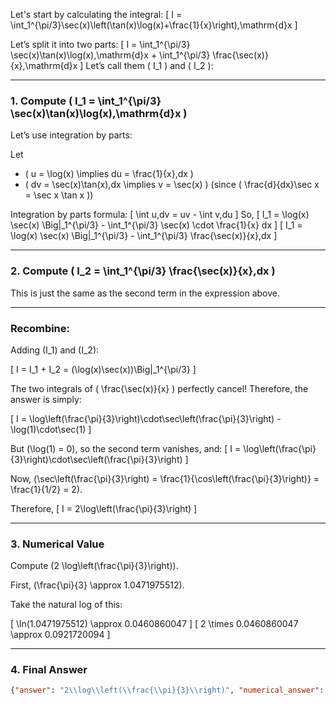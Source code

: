 Let's start by calculating the integral:
\[
I = \int_1^{\pi/3}\sec(x)\left(\tan(x)\log(x)+\frac{1}{x}\right)\,\mathrm{d}x
\]

Let’s split it into two parts:
\[
I = \int_1^{\pi/3} \sec(x)\tan(x)\log(x)\,\mathrm{d}x + \int_1^{\pi/3} \frac{\sec(x)}{x}\,\mathrm{d}x
\]
Let’s call them \( I_1 \) and \( I_2 \):

---

### 1. Compute \( I_1 = \int_1^{\pi/3} \sec(x)\tan(x)\log(x)\,\mathrm{d}x \)

Let’s use integration by parts:

Let
- \( u = \log(x) \implies du = \frac{1}{x}\,dx \)
- \( dv = \sec(x)\tan(x)\,dx \implies v = \sec(x) \) (since \( \frac{d}{dx}\sec x = \sec x \tan x \))

Integration by parts formula:
\[
\int u\,dv = uv - \int v\,du
\]
So,
\[
I_1 = \log(x) \sec(x) \Big|_1^{\pi/3} - \int_1^{\pi/3} \sec(x) \cdot \frac{1}{x} dx
\]
\[
I_1 = \log(x) \sec(x) \Big|_1^{\pi/3} - \int_1^{\pi/3} \frac{\sec(x)}{x}\,dx
\]

---

### 2. Compute \( I_2 = \int_1^{\pi/3} \frac{\sec(x)}{x}\,dx \)
This is just the same as the second term in the expression above.

---

### Recombine:

Adding \(I_1\) and \(I_2\):

\[
I = I_1 + I_2 = (\log(x)\sec(x))\Big|_1^{\pi/3}
\]

The two integrals of \( \frac{\sec(x)}{x} \) perfectly cancel! Therefore, the answer is simply:

\[
I = \log\left(\frac{\pi}{3}\right)\cdot\sec\left(\frac{\pi}{3}\right) - \log(1)\cdot\sec(1)
\]

But \(\log(1) = 0\), so the second term vanishes, and:
\[
I = \log\left(\frac{\pi}{3}\right)\cdot\sec\left(\frac{\pi}{3}\right)
\]

Now, \(\sec\left(\frac{\pi}{3}\right) = \frac{1}{\cos\left(\frac{\pi}{3}\right)} = \frac{1}{1/2} = 2\).

Therefore,
\[
I = 2\log\left(\frac{\pi}{3}\right)
\]

---

### 3. Numerical Value

Compute \(2 \log\left(\frac{\pi}{3}\right)\).

First, \(\frac{\pi}{3} \approx 1.0471975512\).

Take the natural log of this:

\[
\ln(1.0471975512) \approx 0.0460860047
\]
\[
2 \times 0.0460860047 \approx 0.0921720094
\]

---

### 4. Final Answer

```json
{"answer": "2\\log\\left(\\frac{\\pi}{3}\\right)", "numerical_answer": "0.0921720094"}
```